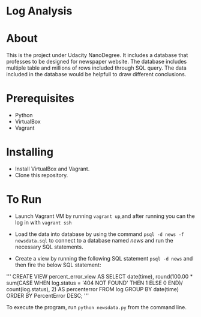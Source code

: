 
# Log Analysis

# About
This is the project under Udacity NanoDegree. It includes a database that professes to be designed for newspaper website.
The database includes multiple table and millions of rows included through SQL query.
The data included in the database would be helpfull to draw different conclusions.

# Prerequisites

* Python
* VirtualBox
* Vagrant

# Installing
* Install VirtualBox and Vagrant.
* Clone this repository.

# To Run
 
* Launch Vagrant VM by running `vagrant up`,and after running you can the log in with `vagrant ssh`

* Load the data into database by using the command `psql -d news -f newsdata.sql` to connect to a database named *news* and run the necessary SQL statements.


* Create a view by running the following SQL statement `psql -d news` and then fire the below SQL statement:

'''
CREATE VIEW percent_error_view AS SELECT date(time),
round(100.00 * sum(CASE WHEN log.status = '404 NOT FOUND' THEN 1 ELSE 0 END)/ count(log.status), 2)
AS percenterror FROM log GROUP BY date(time) ORDER BY  PercentError DESC;
'''

To execute the program, run `python newsdata.py` from the command line.


